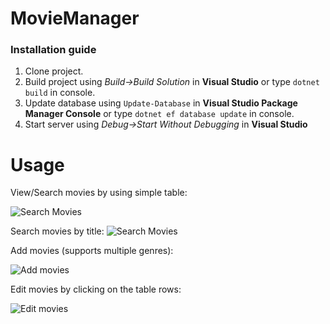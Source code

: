 # MovieManager
### Installation guide
1. Clone project.
2. Build project using *Build->Build Solution* in **Visual Studio** or type ```dotnet build``` in console.
3. Update database using ```Update-Database``` in **Visual Studio Package Manager Console** or type ```dotnet ef database update``` in console.
4. Start server using *Debug->Start Without Debugging* in **Visual Studio**

# Usage
View/Search movies by using simple table:

![Search Movies](https://i.postimg.cc/HnF8NHn5/table-view.png)

Search movies by title:
![Search Movies](https://i.postimg.cc/L5JZvh92/search-by-name.png)

Add movies (supports multiple genres):

![Add movies](https://i.postimg.cc/PqHYht4Q/add-movies.png)

Edit movies by clicking on the table rows:

![Edit movies](https://i.postimg.cc/XvgFYT1S/edit-movie.png)
